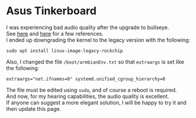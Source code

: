 # Asus Tinkerboard

I was experiencing bad audio quality after the upgrade to bullseye.  
See [here](https://github.com/MichaIng/DietPi/issues/5198) and [here](https://github.com/MichaIng/DietPi/issues/4980) for a few references.  
I ended up downgrading the kernel to the legacy version with the following:

```code
sudo apt install linux-image-legacy-rockchip
```

Also, I changed the file `/boot/armbianEnv.txt` so that `extraargs` is set like the following:

```text
extraargs="net.ifnames=0" systemd.unified_cgroup_hierarchy=0
```

The file must be edited using `sudo`, and of course a reboot is required.  
And now, for my hearing capabilities, the audio quality is excellent.  
If anyone can suggest a more elegant solution, I will be happy to try it and then update this page.

